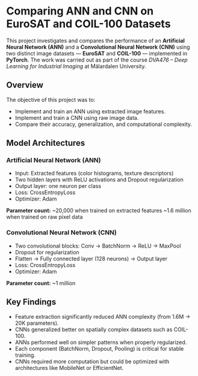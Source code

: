 

# Comparing ANN and CNN on EuroSAT and COIL-100 Datasets

This project investigates and compares the performance of an **Artificial Neural Network (ANN)** and a **Convolutional Neural Network (CNN)** using two distinct image datasets — **EuroSAT** and **COIL-100** — implemented in **PyTorch**.
The work was carried out as part of the course *DVA476 – Deep Learning for Industrial Imaging* at Mälardalen University.


## Overview

The objective of this project was to:

* Implement and train an ANN using extracted image features.
* Implement and train a CNN using raw image data.
* Compare their accuracy, generalization, and computational complexity.


## Model Architectures

### Artificial Neural Network (ANN)

* Input: Extracted features (color histograms, texture descriptors)
* Two hidden layers with ReLU activations and Dropout regularization
* Output layer: one neuron per class
* Loss: CrossEntropyLoss
* Optimizer: Adam

**Parameter count:**
~20,000 when trained on extracted features
~1.6 million when trained on raw pixel data

### Convolutional Neural Network (CNN)

* Two convolutional blocks: Conv → BatchNorm → ReLU → MaxPool
* Dropout for regularization
* Flatten → Fully connected layer (128 neurons) → Output layer
* Loss: CrossEntropyLoss
* Optimizer: Adam

**Parameter count:** ~1 million


## Key Findings

* Feature extraction significantly reduced ANN complexity (from 1.6M → 20K parameters).
* CNNs generalized better on spatially complex datasets such as COIL-100.
* ANNs performed well on simpler patterns when properly regularized.
* Each component (BatchNorm, Dropout, Pooling) is critical for stable training.
* CNNs required more computation but could be optimized with architectures like MobileNet or EfficientNet.
